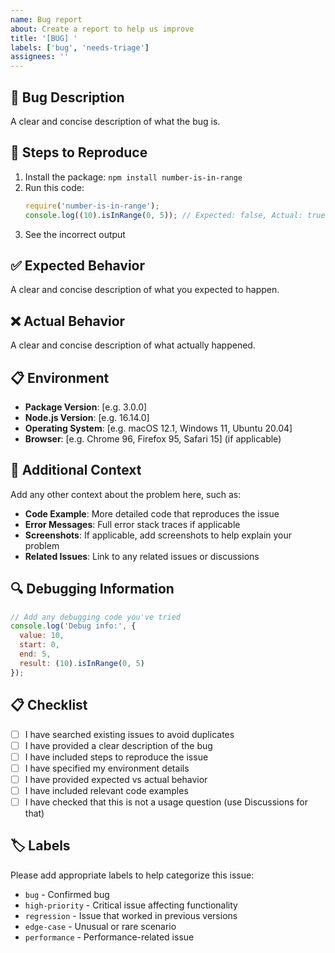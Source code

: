 ```yaml
---
name: Bug report
about: Create a report to help us improve
title: '[BUG] '
labels: ['bug', 'needs-triage']
assignees: ''
---
```


## 🐛 Bug Description

A clear and concise description of what the bug is.

## 🔄 Steps to Reproduce

1. Install the package: `npm install number-is-in-range`
2. Run this code:
   ```javascript
   require('number-is-in-range');
   console.log((10).isInRange(0, 5)); // Expected: false, Actual: true
   ```
3. See the incorrect output

## ✅ Expected Behavior

A clear and concise description of what you expected to happen.

## ❌ Actual Behavior

A clear and concise description of what actually happened.

## 📋 Environment

- **Package Version**: [e.g. 3.0.0]
- **Node.js Version**: [e.g. 16.14.0]
- **Operating System**: [e.g. macOS 12.1, Windows 11, Ubuntu 20.04]
- **Browser**: [e.g. Chrome 96, Firefox 95, Safari 15] (if applicable)

## 📝 Additional Context

Add any other context about the problem here, such as:

- **Code Example**: More detailed code that reproduces the issue
- **Error Messages**: Full error stack traces if applicable
- **Screenshots**: If applicable, add screenshots to help explain your problem
- **Related Issues**: Link to any related issues or discussions

## 🔍 Debugging Information

```javascript
// Add any debugging code you've tried
console.log('Debug info:', {
  value: 10,
  start: 0,
  end: 5,
  result: (10).isInRange(0, 5)
});
```

## 📋 Checklist

- [ ] I have searched existing issues to avoid duplicates
- [ ] I have provided a clear description of the bug
- [ ] I have included steps to reproduce the issue
- [ ] I have specified my environment details
- [ ] I have provided expected vs actual behavior
- [ ] I have included relevant code examples
- [ ] I have checked that this is not a usage question (use Discussions for that)

## 🏷️ Labels

Please add appropriate labels to help categorize this issue:
- `bug` - Confirmed bug
- `high-priority` - Critical issue affecting functionality
- `regression` - Issue that worked in previous versions
- `edge-case` - Unusual or rare scenario
- `performance` - Performance-related issue 